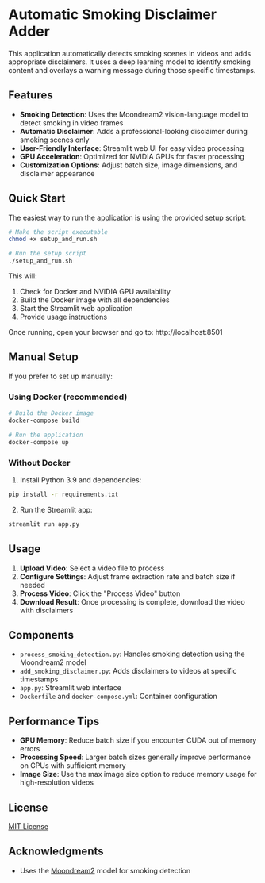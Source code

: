 # Automatic Smoking Disclaimer Adder

This application automatically detects smoking scenes in videos and adds appropriate disclaimers. It uses a deep learning model to identify smoking content and overlays a warning message during those specific timestamps.

## Features

- **Smoking Detection**: Uses the Moondream2 vision-language model to detect smoking in video frames
- **Automatic Disclaimer**: Adds a professional-looking disclaimer during smoking scenes only
- **User-Friendly Interface**: Streamlit web UI for easy video processing
- **GPU Acceleration**: Optimized for NVIDIA GPUs for faster processing
- **Customization Options**: Adjust batch size, image dimensions, and disclaimer appearance

## Quick Start

The easiest way to run the application is using the provided setup script:

```bash
# Make the script executable
chmod +x setup_and_run.sh

# Run the setup script
./setup_and_run.sh
```

This will:
1. Check for Docker and NVIDIA GPU availability
2. Build the Docker image with all dependencies
3. Start the Streamlit web application
4. Provide usage instructions

Once running, open your browser and go to: http://localhost:8501

## Manual Setup

If you prefer to set up manually:

### Using Docker (recommended)

```bash
# Build the Docker image
docker-compose build

# Run the application
docker-compose up
```

### Without Docker

1. Install Python 3.9 and dependencies:
```bash
pip install -r requirements.txt
```

2. Run the Streamlit app:
```bash
streamlit run app.py
```

## Usage

1. **Upload Video**: Select a video file to process
2. **Configure Settings**: Adjust frame extraction rate and batch size if needed
3. **Process Video**: Click the "Process Video" button
4. **Download Result**: Once processing is complete, download the video with disclaimers

## Components

- `process_smoking_detection.py`: Handles smoking detection using the Moondream2 model
- `add_smoking_disclaimer.py`: Adds disclaimers to videos at specific timestamps
- `app.py`: Streamlit web interface
- `Dockerfile` and `docker-compose.yml`: Container configuration

## Performance Tips

- **GPU Memory**: Reduce batch size if you encounter CUDA out of memory errors
- **Processing Speed**: Larger batch sizes generally improve performance on GPUs with sufficient memory
- **Image Size**: Use the max image size option to reduce memory usage for high-resolution videos

## License

[MIT License](LICENSE)

## Acknowledgments

- Uses the [Moondream2](https://huggingface.co/vikhyatk/moondream2) model for smoking detection 